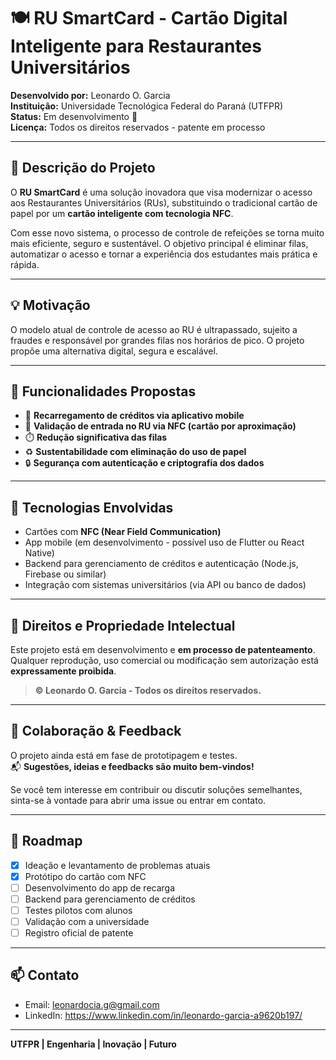 # 🍽️ RU SmartCard - Cartão Digital Inteligente para Restaurantes Universitários

**Desenvolvido por:** Leonardo O. Garcia  
**Instituição:** Universidade Tecnológica Federal do Paraná (UTFPR)  
**Status:** Em desenvolvimento 🚧  
**Licença:** Todos os direitos reservados - patente em processo

---

## 📌 Descrição do Projeto

O **RU SmartCard** é uma solução inovadora que visa modernizar o acesso aos Restaurantes Universitários (RUs), substituindo o tradicional cartão de papel por um **cartão inteligente com tecnologia NFC**.

Com esse novo sistema, o processo de controle de refeições se torna muito mais eficiente, seguro e sustentável. O objetivo principal é eliminar filas, automatizar o acesso e tornar a experiência dos estudantes mais prática e rápida.

---

## 💡 Motivação

O modelo atual de controle de acesso ao RU é ultrapassado, sujeito a fraudes e responsável por grandes filas nos horários de pico. O projeto propõe uma alternativa digital, segura e escalável.

---

## 🚀 Funcionalidades Propostas

- 📱 **Recarregamento de créditos via aplicativo mobile**
- 📶 **Validação de entrada no RU via NFC (cartão por aproximação)**
- ⏱️ **Redução significativa das filas**
- ♻️ **Sustentabilidade com eliminação do uso de papel**
- 🔒 **Segurança com autenticação e criptografia dos dados**

---

## 🧱 Tecnologias Envolvidas

- Cartões com **NFC (Near Field Communication)**
- App mobile (em desenvolvimento - possível uso de Flutter ou React Native)
- Backend para gerenciamento de créditos e autenticação (Node.js, Firebase ou similar)
- Integração com sistemas universitários (via API ou banco de dados)

---

## 🔐 Direitos e Propriedade Intelectual

Este projeto está em desenvolvimento e **em processo de patenteamento**.  
Qualquer reprodução, uso comercial ou modificação sem autorização está **expressamente proibida**.

> **© Leonardo O. Garcia - Todos os direitos reservados.**

---

## 🤝 Colaboração & Feedback

O projeto ainda está em fase de prototipagem e testes.  
📬 **Sugestões, ideias e feedbacks são muito bem-vindos!**

Se você tem interesse em contribuir ou discutir soluções semelhantes, sinta-se à vontade para abrir uma issue ou entrar em contato.

---

## 📍 Roadmap

- [x] Ideação e levantamento de problemas atuais
- [x] Protótipo do cartão com NFC
- [ ] Desenvolvimento do app de recarga
- [ ] Backend para gerenciamento de créditos
- [ ] Testes pilotos com alunos
- [ ] Validação com a universidade
- [ ] Registro oficial de patente

---

## 📫 Contato

- Email: leonardocia.g@gmail.com 
- LinkedIn: https://www.linkedin.com/in/leonardo-garcia-a9620b197/

---

**UTFPR | Engenharia | Inovação | Futuro**
